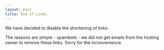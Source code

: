 ```yaml
---
layout: post
title: End of Links
---
```

We have decided to disable the shortening of links. 

The reasons are simple - spambots - we did not get emails from the hosting owner to remove these links. 
Sorry for the inconvenience.
